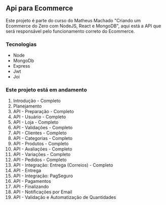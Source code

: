 ## Api para Ecommerce

Este projeto é parte do curso do Matheus Machado "Criando um Ecommerce do Zero com NodeJS, React e MongoDB", aqui está a API que será responsável pelo funcionamento correto do Ecommerce.

### Tecnologias

- Node
- MongoDb
- Express
- Jwt
- Joi

### Este projeto está em andamento

<ol>
<li>Introdução - Completo</li>
<li>Planejamento</li>
<li>API - Preparação - Completo</li>
<li>API - Usuário - Completo</li>
<li>API - Loja - Completo </li>
<li>API - Validações - Completo</li>
<li>API - Clientes - Completo</li>
<li>API - Categorias - Completo</li>
<li>API - Produtos - Completo</li>
<li>API - Avaliações - Completo</li>
<li>API - Variações - Completo</li>
<li>API - Pedidos - Completo</li>
<li>API - Integração: Entrega (Correios) - Completo</li>
<li>API - Entrega</li>
<li>API - Integração: PagSeguro</li>
<li>API - Pagamentos</li>
<li>API - Finalizando</li>
<li>API - Notificações por Email</li>
<li>API - Validação e Automatização de Quantidades</li>
</ol>
